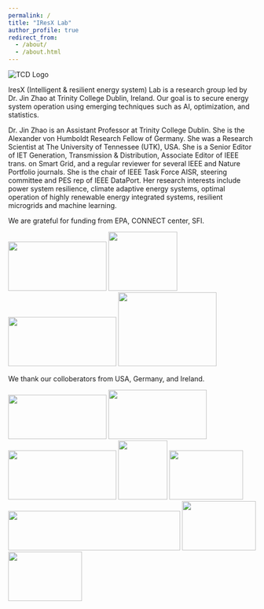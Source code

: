 ```yaml
---
permalink: /
title: "IResX Lab"
author_profile: true
redirect_from: 
  - /about/
  - /about.html
---
```


![TCD Logo](https://JinZhaoTCD.github.io/images/TCD_logo.png)

IresX (Intelligent & resilient energy system) Lab is a research group led by Dr. Jin Zhao at Trinity College Dublin, Ireland.
Our goal is to secure energy system operation using emerging techniques such as AI, optimization, and statistics.

Dr. Jin Zhao is an Assistant Professor at Trinity College Dublin. She is the Alexander von Humboldt Research Fellow of Germany. She was a Research Scientist at The University of Tennessee (UTK), USA. She is a Senior Editor of IET Generation, Transmission & Distribution, Associate Editor of IEEE trans. on Smart Grid, and a regular reviewer for several IEEE and Nature Portfolio journals. She is the chair of IEEE Task Force AISR, steering committee  and PES rep of IEEE DataPort. Her research interests include power system resilience, climate adaptive energy systems, optimal operation of highly renewable energy integrated systems, resilient microgrids and machine learning.

We are grateful for funding from EPA, CONNECT center, SFI.

<img src="https://JinZhaoTCD.github.io/images/Irish_EPA_Logo.jpg" width="200" height="100">  <img src="https://JinZhaoTCD.github.io/images/Connect_logo.jpg" width="140" height="120"> <img src="https://JinZhaoTCD.github.io/images/SFI_logo.jpg" width="220" height="100"> <img src="https://JinZhaoTCD.github.io/images/Humboldt.png" width="200" height="150"> 


We thank our colloberators from USA, Germany, and Ireland.

<img src="https://JinZhaoTCD.github.io/images/NREL.jpg" width="200" height="90">  <img src="https://JinZhaoTCD.github.io/images/PIK.png" width="200" height="100"> <img src="https://JinZhaoTCD.github.io/images/UTK.png" width="220" height="100"> 
<img src="https://JinZhaoTCD.github.io/images/UCD2.jpg" width="100" height="120"> <img src="https://JinZhaoTCD.github.io/images/CURENT.jpg" width="150" height="100"> <img src="https://JinZhaoTCD.github.io/images/ie3.png" width="350" height="80"> <img src="https://JinZhaoTCD.github.io/images/EirGrid.jpg" width="150" height="100"> <img src="https://JinZhaoTCD.github.io/images/esb_logo.jpg" width="150" height="100">
